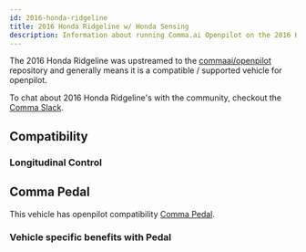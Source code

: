 ```yaml
---
id: 2016-honda-ridgeline
title: 2016 Honda Ridgeline w/ Honda Sensing
description: Information about running Comma.ai Openpilot on the 2016 Honda Ridgeline w/ Honda Sensing
---
```


The 2016 Honda Ridgeline was upstreamed to the [commaai/openpilot](https://github.com/commaai/openpilot) repository and generally means it is a compatible / supported vehicle for openpilot.

To chat about 2016 Honda Ridgeline's with the community, checkout the  [Comma Slack](https://slack.comma.ai).
## Compatibility

### Longitudinal Control



## Comma Pedal

This vehicle has openpilot compatibility [Comma Pedal](/hardware/pedal).

### Vehicle specific benefits with Pedal

